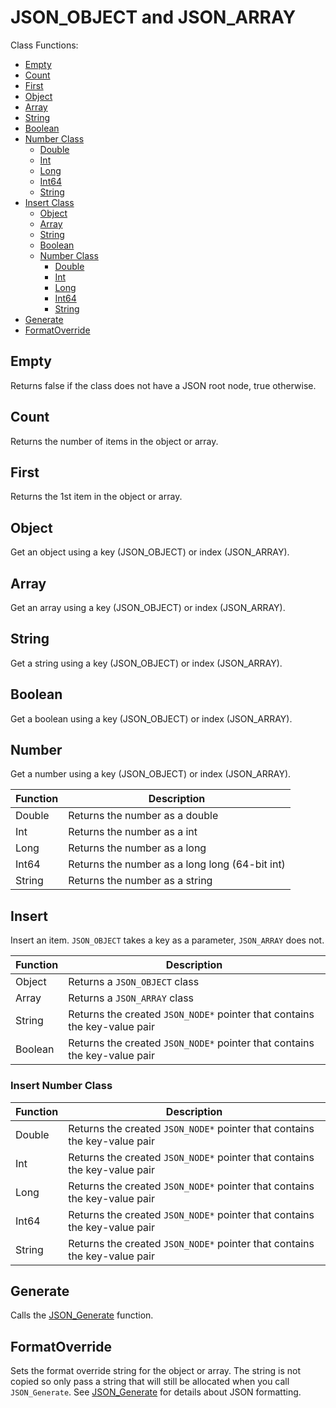 # JSON_OBJECT and JSON_ARRAY

Class Functions:
- [Empty](#Empty)
- [Count](#Count)
- [First](#First)
- [Object](#Object)
- [Array](#Array)
- [String](#String)
- [Boolean](#Boolean)
- [Number Class](#Number)
  - [Double](#Number)
  - [Int](#Number)
  - [Long](#Number)
  - [Int64](#Number)
  - [String](#Number)
- [Insert Class](#Insert)
  - [Object](#Insert)
  - [Array](#Insert)
  - [String](#Insert)
  - [Boolean](#Insert)
  - [Number Class](#Insert-Number-Class)
    - [Double](#Insert-Number-Class)
    - [Int](#Insert-Number-Class)
    - [Long](#Insert-Number-Class)
    - [Int64](#Insert-Number-Class)
    - [String](#Insert-Number-Class)
- [Generate](#Generate)
- [FormatOverride](#FormatOverride)

## Empty
Returns false if the class does not have a JSON root node, true otherwise.

## Count
Returns the number of items in the object or array.

## First
Returns the 1st item in the object or array.

## Object
Get an object using a key (JSON_OBJECT) or index (JSON_ARRAY).

## Array
Get an array using a key (JSON_OBJECT) or index (JSON_ARRAY).

## String
Get a string using a key (JSON_OBJECT) or index (JSON_ARRAY).

## Boolean
Get a boolean using a key (JSON_OBJECT) or index (JSON_ARRAY).

## Number
Get a number using a key (JSON_OBJECT) or index (JSON_ARRAY).

| Function | Description |
| --- | --- |
| Double | Returns the number as a double |
| Int | Returns the number as a int |
| Long | Returns the number as a long |
| Int64 | Returns the number as a long long (64-bit int) |
| String | Returns the number as a string |

## Insert
Insert an item. `JSON_OBJECT` takes a key as a parameter, `JSON_ARRAY` does not.

| Function | Description |
| --- | --- |
| Object | Returns a `JSON_OBJECT` class |
| Array | Returns a `JSON_ARRAY` class |
| String | Returns the created `JSON_NODE*` pointer that contains the key-value pair |
| Boolean | Returns the created `JSON_NODE*` pointer that contains the key-value pair |

### Insert Number Class

| Function | Description |
| --- | --- |
| Double | Returns the created `JSON_NODE*` pointer that contains the key-value pair |
| Int | Returns the created `JSON_NODE*` pointer that contains the key-value pair |
| Long | Returns the created `JSON_NODE*` pointer that contains the key-value pair |
| Int64 | Returns the created `JSON_NODE*` pointer that contains the key-value pair |
| String | Returns the created `JSON_NODE*` pointer that contains the key-value pair |

## Generate
Calls the [JSON_Generate](JSON_Generate.md) function.

## FormatOverride
Sets the format override string for the object or array. The string is not copied so only pass a string that will still be allocated when you call `JSON_Generate`. See [JSON_Generate](JSON_Generate.md) for details about JSON formatting.
